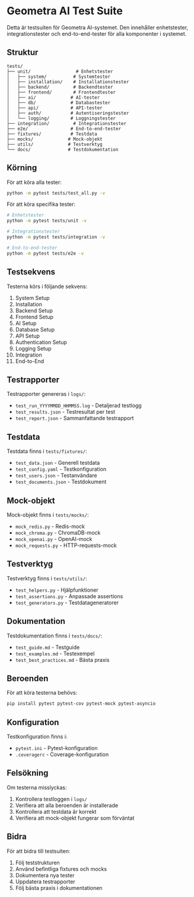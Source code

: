 # Geometra AI Test Suite

Detta är testsuiten för Geometra AI-systemet. Den innehåller enhetstester, integrationstester och end-to-end-tester för alla komponenter i systemet.

## Struktur

```
tests/
├── unit/                 # Enhetstester
│   ├── system/          # Systemtester
│   ├── installation/    # Installationstester
│   ├── backend/         # Backendtester
│   ├── frontend/        # Frontendtester
│   ├── ai/             # AI-tester
│   ├── db/             # Databastester
│   ├── api/            # API-tester
│   ├── auth/           # Autentiseringstester
│   └── logging/        # Loggningstester
├── integration/         # Integrationstester
├── e2e/                # End-to-end-tester
├── fixtures/           # Testdata
├── mocks/             # Mock-objekt
├── utils/             # Testverktyg
└── docs/              # Testdokumentation
```

## Körning

För att köra alla tester:

```bash
python -m pytest tests/test_all.py -v
```

För att köra specifika tester:

```bash
# Enhetstester
python -m pytest tests/unit -v

# Integrationstester
python -m pytest tests/integration -v

# End-to-end-tester
python -m pytest tests/e2e -v
```

## Testsekvens

Testerna körs i följande sekvens:

1. System Setup
2. Installation
3. Backend Setup
4. Frontend Setup
5. AI Setup
6. Database Setup
7. API Setup
8. Authentication Setup
9. Logging Setup
10. Integration
11. End-to-End

## Testrapporter

Testrapporter genereras i `logs/`:

- `test_run_YYYYMMDD_HHMMSS.log` - Detaljerad testlogg
- `test_results.json` - Testresultat per test
- `test_report.json` - Sammanfattande testrapport

## Testdata

Testdata finns i `tests/fixtures/`:

- `test_data.json` - Generell testdata
- `test_config.yaml` - Testkonfiguration
- `test_users.json` - Testanvändare
- `test_documents.json` - Testdokument

## Mock-objekt

Mock-objekt finns i `tests/mocks/`:

- `mock_redis.py` - Redis-mock
- `mock_chroma.py` - ChromaDB-mock
- `mock_openai.py` - OpenAI-mock
- `mock_requests.py` - HTTP-requests-mock

## Testverktyg

Testverktyg finns i `tests/utils/`:

- `test_helpers.py` - Hjälpfunktioner
- `test_assertions.py` - Anpassade assertions
- `test_generators.py` - Testdatageneratorer

## Dokumentation

Testdokumentation finns i `tests/docs/`:

- `test_guide.md` - Testguide
- `test_examples.md` - Testexempel
- `test_best_practices.md` - Bästa praxis

## Beroenden

För att köra testerna behövs:

```bash
pip install pytest pytest-cov pytest-mock pytest-asyncio
```

## Konfiguration

Testkonfiguration finns i:

- `pytest.ini` - Pytest-konfiguration
- `.coveragerc` - Coverage-konfiguration

## Felsökning

Om testerna misslyckas:

1. Kontrollera testloggen i `logs/`
2. Verifiera att alla beroenden är installerade
3. Kontrollera att testdata är korrekt
4. Verifiera att mock-objekt fungerar som förväntat

## Bidra

För att bidra till testsuiten:

1. Följ teststrukturen
2. Använd befintliga fixtures och mocks
3. Dokumentera nya tester
4. Uppdatera testrapporter
5. Följ bästa praxis i dokumentationen 